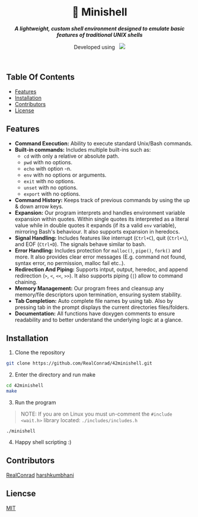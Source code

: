 <div align="center">
  <h1>
    📗 Minishell
  </h1>
  <p>
    <b><i>A lightweight, custom shell environment designed to emulate basic features of traditional UNIX shells</i></b>
  </p>
  <p>
    Developed using&nbsp&nbsp
    <a href="https://skillicons.dev">
      <img src="https://skillicons.dev/icons?i=c,vscode,git" />
    </a>
  </p>
</div>

<br />

## Table Of Contents
- [Features](#features)
- [Installation](#installation)
- [Contributors](#contributors)
- [License](#license)

## Features
- **Command Execution:** Ability to execute standard Unix/Bash commands.
- **Built-in commands:** Includes multiple built-ins such as:
  - `cd` with only a relative or absolute path.
  - `pwd` with no options.
  - `echo` with option -n.
  - `env` with no options or arguments.
  - `exit` with no options.
  - `unset` with no options.
  - `export` with no options.
- **Command History:** Keeps track of previous commands by using the up & down arrow keys.
- **Expansion:** Our program interprets and handles environment variable expansion within quotes. Within single quotes its interpreted as a literal value while in double quotes it expands (if its a valid `env` variable), mirroring Bash's behaviour. It also supports expansion in heredocs.
- **Signal Handling:** Includes features like interrupt (`Ctrl+C`), quit (`Ctrl+\`), and EOF (`Ctrl+D`). The signals behave similar to bash.
- **Error Handling:** Includes protection for `malloc()`, `pipe()`, `fork()` and more. It also provides clear error messages (E.g. command not found, syntax error, no permission, malloc fail etc..).
- **Redirection And Piping:** Supports intput, output, heredoc, and append redirection (`>`, `<`, `<<`, `>>`). It also supports piping (`|`) allow to command chaining.
- **Memory Management:** Our program frees and  cleansup any memory/file descriptors upon termination, ensuring system stability.
- **Tab Completion:** Auto complete file names by using tab. Also by pressing tab in the prompt displays the current directories files/folders.
- **Documentation:** All functions have doxygen comments to ensure readability and to better understand the underlying logic at a glance.

## Installation
1. Clone the repository
```bash
git clone https://github.com/RealConrad/42minishell.git
```
2. Enter the directory and run make
```bash
cd 42minishell
make
```
3. Run the program
> NOTE: If you are on Linux you must un-comment the `#include <wait.h>` library located: `./includes/includes.h`
```
./minishell
```
4. Happy shell scripting :)

## Contributors
[RealConrad](https://github.com/RealConrad)
[harshkumbhani](https://github.com/harshkumbhani)

## Liencse
[MIT](https://choosealicense.com/licenses/mit/)
